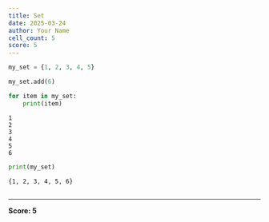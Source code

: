 ```yaml
---
title: Set
date: 2025-03-24
author: Your Name
cell_count: 5
score: 5
---
```


```python
my_set = {1, 2, 3, 4, 5}
```


```python
my_set.add(6)
```


```python
for item in my_set:
    print(item)
```

    1
    2
    3
    4
    5
    6



```python
print(my_set)
```

    {1, 2, 3, 4, 5, 6}



```python

```


---
**Score: 5**

